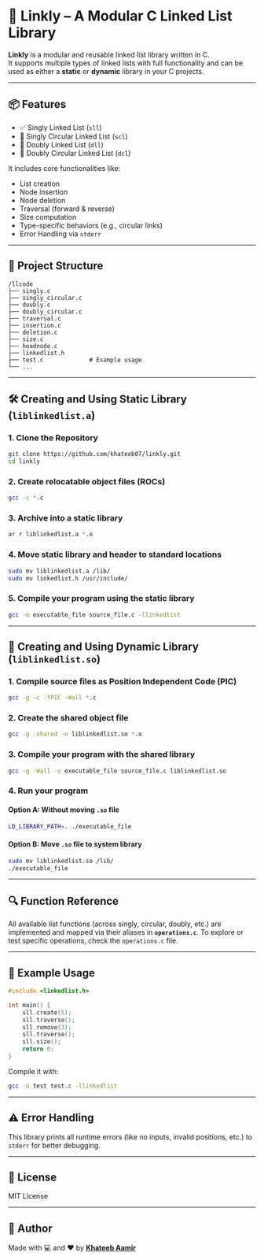 
# 🔗 Linkly – A Modular C Linked List Library

**Linkly** is a modular and reusable linked list library written in C.  
It supports multiple types of linked lists with full functionality and can be used as either a **static** or **dynamic** library in your C projects.

---

## 📦 Features

- ✅ Singly Linked List (`sll`)
- 🔁 Singly Circular Linked List (`scl`)
- 🔁 Doubly Linked List (`dll`)
- 🔁 Doubly Circular Linked List (`dcl`)

It includes core functionalities like:

- List creation
- Node insertion
- Node deletion
- Traversal (forward & reverse)
- Size computation
- Type-specific behaviors (e.g., circular links)
- Error Handling via `stderr`

---

## 📁 Project Structure

```
/llcode
├── singly.c
├── singly_circular.c
├── doubly.c
├── doubly_circular.c
├── traversal.c
├── insertion.c
├── deletion.c
├── size.c
├── headnode.c
├── linkedlist.h
├── test.c             # Example usage
└── ...
```

---

## 🛠️ Creating and Using Static Library (`liblinkedlist.a`)

### 1. Clone the Repository

```bash
git clone https://github.com/khateeb07/linkly.git
cd linkly
```

### 2. Create relocatable object files (ROCs)

```bash
gcc -c *.c
```

### 3. Archive into a static library

```bash
ar r liblinkedlist.a *.o
```

### 4. Move static library and header to standard locations

```bash
sudo mv liblinkedlist.a /lib/
sudo mv linkedlist.h /usr/include/
```

### 5. Compile your program using the static library

```bash
gcc -o executable_file source_file.c -llinkedlist
```

---

## 🔁 Creating and Using Dynamic Library (`liblinkedlist.so`)

### 1. Compile source files as Position Independent Code (PIC)

```bash
gcc -g -c -fPIC -Wall *.c
```

### 2. Create the shared object file

```bash
gcc -g -shared -o liblinkedlist.so *.o
```

### 3. Compile your program with the shared library

```bash
gcc -g -Wall -o executable_file source_file.c liblinkedlist.so
```

### 4. Run your program

#### Option A: Without moving `.so` file

```bash
LD_LIBRARY_PATH=. ./executable_file
```

#### Option B: Move `.so` file to system library

```bash
sudo mv liblinkedlist.so /lib/
./executable_file
```

---

## 🔍 Function Reference

All available list functions (across singly, circular, doubly, etc.) are implemented and
mapped via their aliases in **`operations.c`**. To explore or test specific operations,
check the `operations.c` file.

---

## 🧪 Example Usage

```c
#include <linkedlist.h>

int main() {
    sll.create(5);
    sll.traverse();
    sll.remove(3);
    sll.traverse();
    sll.size();
    return 0;
}
```

Compile it with:

```bash
gcc -o test test.c -llinkedlist
```

---

## ⚠️ Error Handling

This library prints all runtime errors (like no inputs, invalid positions, etc.) to `stderr` for better debugging.

---

## 📜 License

MIT License

---

## 👤 Author

Made with 💻 and ❤️ by **[Khateeb Aamir](https://github.com/khateeb07)**
